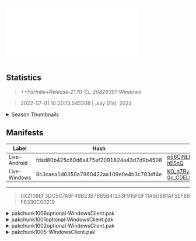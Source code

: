 <div style="pointer-events: none">
  <img style="pointer-events: none" src="https://raw.githubusercontent.com/Tectors/Archive/master/source/dependents/gen.21.10.svg" width="360" height="155">
<div>

## Statistics
> *++Fortnite+Release-21.10-CL-20829351-Windows*

> 2022-07-01 10:20:13.545508 | July 01st, 2022

<details>
  <summary>Season Thumbnails</summary>

  > Seasonal thumbnails are a season's normal ltms and their photos.

  | Name | ID |
  | - | - |
  | [Zero Build - Duos](https://raw.githubusercontent.com/Tectors/Archive/master/source/dependents/monthly-rotaton/playlist_nobuildbr_duo_21_10.png) | Playlist_NoBuildBR_Duo |
  | [Solo](https://raw.githubusercontent.com/Tectors/Archive/master/source/dependents/monthly-rotaton/playlist_defaultsolo_21_10.png) | Playlist_DefaultSolo |
  | [Zero Build - Trios](https://raw.githubusercontent.com/Tectors/Archive/master/source/dependents/monthly-rotaton/playlist_nobuildbr_trio_21_10.png) | Playlist_NoBuildBR_Trio |
  | [Zero Build - Solo](https://raw.githubusercontent.com/Tectors/Archive/master/source/dependents/monthly-rotaton/playlist_nobuildbr_solo_21_10.png) | Playlist_NoBuildBR_Solo |
</details>

## Manifests
| Label | Hash | Route |
| - | - | - |
| Live-Android | fdad80b425c60d6a475ef2091824a43d7d9b4508 | [p56CjNLfvuecLwvjdUmLukCs-hESnQ](https://github.com/Tectors/Archive/blob/master/manifests/p56CjNLfvuecLwvjdUmLukCs-hESnQ.manifest) |
| Live-Windows | 8c3caea1d0350a7960422aa109e0e4b3c783df4e | [KO_g7Ry-0c_CDELSBUC2bAEOuSR_cQ](https://github.com/Tectors/Archive/blob/master/manifests/KO_g7Ry-0c_CDELSBUC2bAEOuSR_cQ.manifest) |

---

> 0X2108EF3DC5C7A9F49B23B7B65B41253F915FDF11A9D981AF5EF86F6330C00219

<details>
  <summary>pakchunk1006optional-WindowsClient.pak</summary>

  > FortniteGame/Content/Paks/pakchunk1006optional-WindowsClient.pak

  > 0x4A0CC2AA2A2BD7AD7D3BBD70DB24E853E87541A91BF4F5C75D821037FD942207

  <img src="https://raw.githubusercontent.com/Tectors/Archive/master/source/dependents/referred/SPID_428_FlappyGreen.svg" width="100"> <img src="https://raw.githubusercontent.com/Tectors/Archive/master/source/dependents/referred/Pickaxe_ID_803_FlappyGreenMale.svg" width="100"> <img src="https://raw.githubusercontent.com/Tectors/Archive/master/source/dependents/referred/Emoji_S21_Flappy.svg" width="100"> <img src="https://raw.githubusercontent.com/Tectors/Archive/master/source/dependents/referred/CID_A_412_Athena_Commando_M_FlappyGreen.svg" width="100"> <img src="https://raw.githubusercontent.com/Tectors/Archive/master/source/dependents/referred/BID_A_008_Flappy_Green.svg" width="100"> 
</details>

<details>
  <summary>pakchunk1001optional-WindowsClient.pak</summary>

  > FortniteGame/Content/Paks/pakchunk1001optional-WindowsClient.pak

  > 0x1B2435F27EB8765772731AF948F2D17D644D9F1141DDE4052B4EC16D38257949

  <img src="https://raw.githubusercontent.com/Tectors/Archive/master/source/dependents/referred/Pickaxe_ID_823_GloomFemale.svg" width="100"> <img src="https://raw.githubusercontent.com/Tectors/Archive/master/source/dependents/referred/LSID_458_Gloom.svg" width="100"> <img src="https://raw.githubusercontent.com/Tectors/Archive/master/source/dependents/referred/Glider_ID_379_GloomFemale.svg" width="100"> <img src="https://raw.githubusercontent.com/Tectors/Archive/master/source/dependents/referred/CID_A_438_Athena_Commando_F_Gloom.svg" width="100"> <img src="https://raw.githubusercontent.com/Tectors/Archive/master/source/dependents/referred/BID_A_035_GloomFemale.svg" width="100"> 
</details>

<details>
  <summary>pakchunk1002optional-WindowsClient.pak</summary>

  > FortniteGame/Content/Paks/pakchunk1002optional-WindowsClient.pak

  > 0x15BAC691A328AA3ABF09A6A6749AD0501CFF3E306AB40D301651A3D553B11FA0

  <img src="https://raw.githubusercontent.com/Tectors/Archive/master/source/dependents/referred/Wrap_495_Ensemble.svg" width="100"> <img src="https://raw.githubusercontent.com/Tectors/Archive/master/source/dependents/referred/Pickaxe_ID_822_EnsembleSnakeMale.svg" width="100"> <img src="https://raw.githubusercontent.com/Tectors/Archive/master/source/dependents/referred/Pickaxe_ID_821_EnsembleFemale.svg" width="100"> <img src="https://raw.githubusercontent.com/Tectors/Archive/master/source/dependents/referred/LSID_457_Ensemble_Characters.svg" width="100"> <img src="https://raw.githubusercontent.com/Tectors/Archive/master/source/dependents/referred/LSID_456_Ensemble_BusGroup.svg" width="100"> <img src="https://raw.githubusercontent.com/Tectors/Archive/master/source/dependents/referred/Glider_ID_378_EnsembleSnakeMale.svg" width="100"> <img src="https://raw.githubusercontent.com/Tectors/Archive/master/source/dependents/referred/Glider_ID_377_EnsembleMaroonMale.svg" width="100"> <img src="https://raw.githubusercontent.com/Tectors/Archive/master/source/dependents/referred/EID_Spiral.svg" width="100"> <img src="https://raw.githubusercontent.com/Tectors/Archive/master/source/dependents/referred/EID_Fangs.svg" width="100"> <img src="https://raw.githubusercontent.com/Tectors/Archive/master/source/dependents/referred/CID_A_435_Athena_Commando_F_Ensemble.svg" width="100"> <img src="https://raw.githubusercontent.com/Tectors/Archive/master/source/dependents/referred/CID_A_434_Athena_Commando_M_EnsembleMaroon.svg" width="100"> <img src="https://raw.githubusercontent.com/Tectors/Archive/master/source/dependents/referred/CID_A_433_Athena_Commando_M_EnsembleSnake.svg" width="100"> <img src="https://raw.githubusercontent.com/Tectors/Archive/master/source/dependents/referred/CID_A_432_Athena_Commando_M_Ensemble.svg" width="100"> <img src="https://raw.githubusercontent.com/Tectors/Archive/master/source/dependents/referred/BID_A_032_EnsembleMaroonMale.svg" width="100"> <img src="https://raw.githubusercontent.com/Tectors/Archive/master/source/dependents/referred/BID_A_031_EnsembleFemale.svg" width="100"> <img src="https://raw.githubusercontent.com/Tectors/Archive/master/source/dependents/referred/BID_A_030_EnsembleMaskMale.svg" width="100"> 
</details>

<details>
  <summary>pakchunk1005-WindowsClient.pak</summary>

  > FortniteGame/Content/Paks/pakchunk1005-WindowsClient.pak

  > 0xFA71F715EE14F1A91A432128CBE8376FA213EB9F7754F6353D98F03FE77FC9D9

  <img src="https://raw.githubusercontent.com/Tectors/Archive/master/source/dependents/referred/Emoji_S21_Ensemble_Snake.svg" width="100"> <img src="https://raw.githubusercontent.com/Tectors/Archive/master/source/dependents/referred/Emoji_S21_Ensemble_Seal.svg" width="100"> <img src="https://raw.githubusercontent.com/Tectors/Archive/master/source/dependents/referred/Emoji_S21_Ensemble_Maroon.svg" width="100"> <img src="https://raw.githubusercontent.com/Tectors/Archive/master/source/dependents/referred/Emoji_S21_Ensemble_Grey.svg" width="100"> 
</details>


